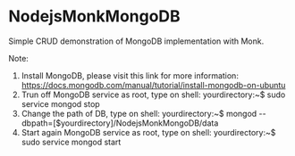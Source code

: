 # NodejsMonkMongoDB

Simple CRUD demonstration of MongoDB implementation with Monk.

Note:

1. Install MongoDB, please visit this link for more information: https://docs.mongodb.com/manual/tutorial/install-mongodb-on-ubuntu
2. Trun off MongoDB service as root, type on shell: yourdirectory:~$ sudo service mongod stop
3. Change the path of DB, type on shell: yourdirectory:~$ mongod --dbpath=[$yourdirectory]/NodejsMonkMongoDB/data
4. Start again MongoDB service as root, type on shell: yourdirectory:~$ sudo service mongod start
